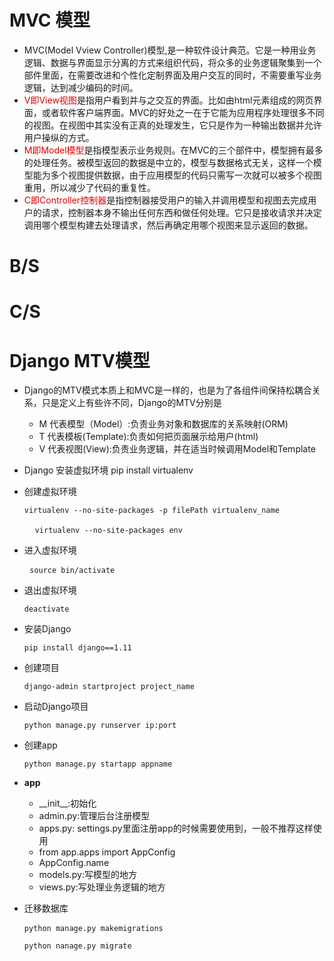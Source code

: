 # MVC 模型
* MVC(Model Vview Controller)模型,是一种软件设计典范。它是一种用业务逻辑、数据与界面显示分离的方式来组织代码，将众多的业务逻辑聚集到一个部件里面，在需要改进和个性化定制界面及用户交互的同时，不需要重写业务逻辑，达到减少编码的时间。
* <font color="#dd0000">V即View视图</font>是指用户看到并与之交互的界面。比如由html元素组成的网页界面，或者软件客户端界面。MVC的好处之一在于它能为应用程序处理很多不同的视图。在视图中其实没有正真的处理发生，它只是作为一种输出数据并允许用户操纵的方式。
* <font color="#dd0000">M即Model模型</font>是指模型表示业务规则。在MVC的三个部件中，模型拥有最多的处理任务。被模型返回的数据是中立的，模型与数据格式无关，这样一个模型能为多个视图提供数据，由于应用模型的代码只需写一次就可以被多个视图重用，所以减少了代码的重复性。
* <font color="#dd0000">C即Controller控制器</font>是指控制器接受用户的输入并调用模型和视图去完成用户的请求，控制器本身不输出任何东西和做任何处理。它只是接收请求并决定调用哪个模型构建去处理请求，然后再确定用哪个视图来显示返回的数据。

# B/S
# C/S

# Django MTV模型
* Django的MTV模式本质上和MVC是一样的，也是为了各组件间保持松耦合关系，只是定义上有些许不同，Django的MTV分别是
	+ M 代表模型（Model）:负责业务对象和数据库的关系映射(ORM)
	+ T 代表模板(Template):负责如何把页面展示给用户(html)
	+ V 代表视图(View):负责业务逻辑，并在适当时候调用Model和Template

* Django 安装虚拟环境
    pip install virtualenv

* 创建虚拟环境
    <pre><code>virtualenv --no-site-packages -p filePath virtualenv_name</code>

    <code>virtualenv --no-site-packages env</code></pre>

* 进入虚拟环境
   <pre> <code>source bin/activate</code></pre>

* 退出虚拟环境
    <pre><code>deactivate</code></pre>

* 安装Django
    <pre><code>pip install django==1.11</code></pre>

* 创建项目
    <pre><code>django-admin startproject project_name</code></pre>

* 启动Django项目
    <pre><code>python manage.py runserver ip:port</code></pre>

* 创建app
    <pre><code>python manage.py startapp appname</code></pre>

* __app__ 
    + \_\_init\_\_:初始化
    + admin.py:管理后台注册模型
    + apps.py: settings.py里面注册app的时候需要使用到，一般不推荐这样使用
    + from app.apps import AppConfig
    + AppConfig.name
    + models.py:写模型的地方
    + views.py:写处理业务逻辑的地方

* 迁移数据库
    <pre><code>python manage.py makemigrations</code> </pre>
    <pre><code>python nanage.py migrate</code></pre>
